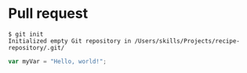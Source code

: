# Pull request

```
$ git init
Initialized empty Git repository in /Users/skills/Projects/recipe-repository/.git/
```

``` javascript
var myVar = "Hello, world!";
```











